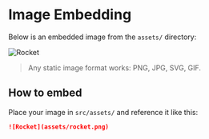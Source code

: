 # Image Embedding

Below is an embedded image from the `assets/` directory:

![Rocket](assets/rocket.png)

> Any static image format works: PNG, JPG, SVG, GIF.

## How to embed

Place your image in `src/assets/` and reference it like this:

```markdown
![Rocket](assets/rocket.png)